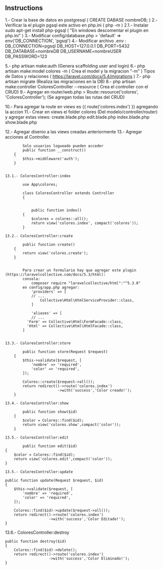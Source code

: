 ## Instructions

1.- Crear la base de datos en postgresql ( CREATE DABASE nombreDB; )
2.- Verificar la el plugin pgsql este activo en php.ini ( php -m )
	2.1.- Instalar sudo apt-get install php-pgsql ( "En windows descomentar el plugin en php.ini" )
3.- Modificar config/database.php > 'default' => env('DB_CONNECTION', 'pgsql')
4.- Modificar archivo .env :
		DB_CONNECTION=pgsql
		DB_HOST=127.0.0.1
		DB_PORT=5432
		DB_DATABASE=nombreDB
		DB_USERNAME=nombreUSER
		DB_PASSWORD=123

5.- php artisan make:auth  (Genera scaffolding user and login)
6.- php artisan make:model colores -m ( Crea el model y la migracion "-m" ) 
		Tipos de Datos y relaciones ( https://laravel.com/docs/5.4/migrations )
7.- php artisan migrate (Realiza las migraciones en la DB)
8.- php artisan make:controller ColoresController --resource ( Crea el controller con el CRUD)
9.- Agregar en router/web.php > Route::resource('colores', 'ColoresController'); (Se agregan todas las rutas del CRUD)

10.- Para agregar la route en views es {{ route('colores.index') }} agregando la accion
11.- Crear en views el folder colores (Del modelo/controller/router) y agregar estas views:
			create.blade.php
			edit.blade.php
			index.blade.php
			show.blade.php

12.- Agregar disenio a las views creadas anteriormente
13.- Agregar acciones al Controller. 

			Solo usuarios logueado pueden acceder
			public function __construct()
	    {
	        $this->middleware('auth');
	    }


	13.1.- ColoresController:index 
			
			use App\colores;

			class ColoresController extends Controller
			{


				public function index()
		    {
		        $colores = colores::all();
		        return view('colores.index', compact('colores'));
		    }

	13.2.- ColoresController:create

			public function create()
	    {
	        return view('colores.create');
	    }
		

			Para crear un formulario hay que agregar este plugin (https://laravelcollective.com/docs/5.3/html):
			consola:
				composer require "laravelcollective/html":"^5.3.0"
			en config/app.php agregar:
				'providers' => [
	    		// ...
					Collective\Html\HtmlServiceProvider::class,
				]

				'aliases' => [
		    	// ...
		      'Form' => Collective\Html\FormFacade::class,
		      'Html' => Collective\Html\HtmlFacade::class,
		    ]


	13.3.- ColoresController:store

			public function store(Request $request)
	    {
	        $this->validate($request, [
	            'nombre' => 'required',
	            'color' => 'required',
	        ]);

	        Colores::create($request->all());
	        return redirect()->route('colores.index')
	                        ->with('success','Color creado!');
	    }

	13.4.- ColoresController:show 

			public function show($id)
	    {
	        $color = Colores::find($id);
	        return view('colores.show',compact('color'));
	    }

	13.5.- ColoresController:edit

			public function edit($id)
    {
        $color = Colores::find($id);
        return view('colores.edit',compact('color'));
    }

	13.5.- ColoresController:update

    public function update(Request $request, $id)
    {
        $this->validate($request, [
            'nombre' => 'required',
            'color' => 'required',
        ]);

        Colores::find($id)->update($request->all());
        return redirect()->route('colores.index')
                        ->with('success','Color Editado!');
    }

  13.6.- ColoresController:destroy
  
  	public function destroy($id)
    {
        Colores::find($id)->delete();
        return redirect()->route('colores.index')
                        ->with('success','Color Eliminado!');
    }


